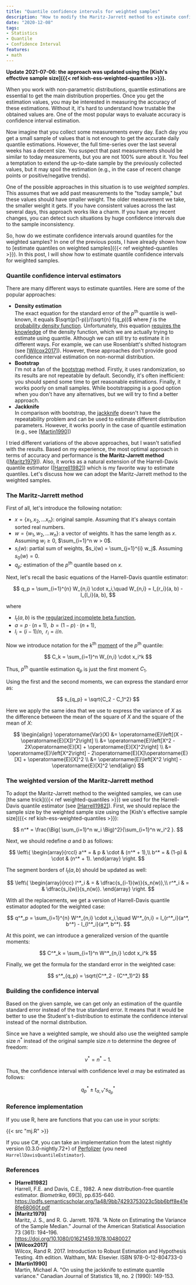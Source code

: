 ```yaml
---
title: "Quantile confidence intervals for weighted samples"
description: "How to modify the Maritz-Jarrett method to estimate confidence intervals around given quantiles on weighted samples"
date: "2020-12-08"
tags:
- Statistics
- Quantile
- Confidence Interval
features:
- math
---
```


**Update 2021-07-06:
  the approach was updated using the [Kish's effective sample size]({{< ref kish-ess-weighted-quantiles >}}).**

When you work with non-parametric distributions,
  quantile estimations are essential to get the main distribution properties.
Once you get the estimation values, you may be interested in measuring the accuracy of these estimations.
Without it, it's hard to understand how trustable the obtained values are.
One of the most popular ways to evaluate accuracy is confidence interval estimation.

Now imagine that you collect some measurements every day.
Each day you get a small sample of values that is not enough to get the accurate daily quantile estimations.
However, the full time-series over the last several weeks has a decent size.
You suspect that past measurements should be similar to today measurements,
  but you are not 100% sure about it.
You feel a temptation to extend the up-to-date sample by the previously collected values,
  but it may spoil the estimation (e.g., in the case of recent change points or positive/negative trends).

One of the possible approaches in this situation is to use *weighted samples*.
This assumes that we add past measurements to the "today sample,"
  but these values should have smaller weight.
The older measurement we take, the smaller weight it gets.
If you have consistent values across the last several days,
  this approach works like a charm.
If you have any recent changes, you can detect such situations by huge confidence intervals
  due to the sample inconsistency.

So, how do we estimate confidence intervals around quantiles for the weighted samples?
In one of the previous posts, I have already shown how to [estimate quantiles on weighted samples]({{< ref weighted-quantiles >}}).
In this post, I will show how to estimate quantile confidence intervals for weighted samples.

<!--more-->

### Quantile confidence interval estimators

There are many different ways to estimate quantiles.
Here are some of the popular approaches:

* **Density estimation**  
  The exact equation for the standard error of the $p^\textrm{th}$ quantile is well-known,
    it equals $\sqrt{p(1-p)}/(\sqrt{n} f(q_p))$ where $f$ is the [probability density function](https://en.wikipedia.org/wiki/Probability_density_function).
  Unfortunately, this equation [requires the knowledge](https://xkcd.com/688/)
    of the density function, which we are actually trying to estimate using quantile.
  Although we can still try to estimate it in different ways.
  For example, we can use Rosenblatt's shifted histogram (see [[Wilcox2017]](#Wilcox2017)).
  However, these approaches don't provide good confidence interval estimation on non-normal distribution.
* **Bootstrap**  
  I'm not a fan of the [bootstrap](https://en.wikipedia.org/wiki/Bootstrapping_(statistics)) method.
  Firstly, it uses randomization, so its results are not repeatable by default.
  Secondly, it's often inefficient: you should spend some time to get reasonable estimations.
  Finally, it works poorly on small samples.
  While bootstrapping is a good option when you don't have any alternatives,
    but we will try to find a better approach.
* **Jackknife**  
  In comparison with bootstrap, the [jackknife](https://en.wikipedia.org/wiki/Jackknife_resampling)
    doesn't have the repeatability problem and can be used to estimate different distribution parameters.
  However, it works poorly in the case of quantile estimation (e.g., see [[Martin1990]](#Martin1990))

I tried different variations of the above approaches,
  but I wasn't satisfied with the results.
Based on my experience, the most optimal approach in terms of accuracy and performance
  is **the Maritz-Jarrett method** ([[Maritz1979]](#Maritz1979)).
Also, it works as a natural extension of the Harrell-Davis quantile estimator ([[Harrell1982]](#Harrell1982))
  which is my favorite way to estimate quantiles.
Let's discuss how we can adopt the Maritz-Jarrett method to the weighted samples.

### The Maritz-Jarrett method

First of all, let's introduce the following notation:

* $x = \{ x_1, x_2, \ldots x_n \}$: original sample. Assuming that it's always contain sorted real numbers.
* $w = \{ w_1, w_2, \ldots w_n \}$: a vector of weights. It has the same length as $x$. Assuming $w_i \geq 0$, $\sum_{i=1}^n w > 0$.
* $s_i(w)$: partial sum of weights, $s_i(w) = \sum_{j=1}^{i} w_j$. Assuming $s_0(w) = 0$.
* $q_p$: estimation of the $p^\textrm{th}$ quantile based on $x$.

Next, let's recall the basic equations of the Harrell-Davis quantile estimator:

$$
q_p = \sum_{i=1}^{n} W_{n,i} \cdot x_i,\quad
W_{n,i} = I_{r_i}(a, b) - I_{l_i}(a, b),
$$

where

* $I_t(a, b)$ is the [regularized incomplete beta function](https://en.wikipedia.org/wiki/Beta_function#Incomplete_beta_function),
* $a = p \cdot (n + 1), \;\; b = (1-p) \cdot (n + 1)$,
* $l_i = (i - 1) / n, \;\; r_i = i / n$.

Now we introduce notation for the $k^\textrm{th}$ [moment](https://en.wikipedia.org/wiki/Moment_(mathematics)) of the $p^\textrm{th}$ quantile:

$$
C_k = \sum_{i=1}^n W_{n,i} \cdot x_i^k
$$

Thus, $p^\textrm{th}$ quantile estimation $q_p$ is just the first moment $C_1$.

Using the first and the second moments, we can express the standard error as:

$$
s_{q_p} = \sqrt{C_2 - C_1^2}
$$

Here we apply the same idea that we use to express the variance of $X$ as the difference between
  the mean of the square of $X$ and the square of the mean of $X$:

$$
\begin{align}
\operatorname{Var}(X) &= \operatorname{E}\left[(X - \operatorname{E}[X])^2\right] \\
  &= \operatorname{E}\left[X^2 - 2X\operatorname{E}[X] + \operatorname{E}[X]^2\right] \\
  &= \operatorname{E}\left[X^2\right] - 2\operatorname{E}[X]\operatorname{E}[X] + \operatorname{E}[X]^2 \\
  &= \operatorname{E}\left[X^2 \right] - \operatorname{E}[X]^2
\end{align}
$$

### The weighted version of the Maritz-Jarrett method

To adopt the Maritz-Jarrett method to the weighted samples,
  we can use [the same trick]({{< ref weighted-quantiles >}}) we used for the Harrell-Davis quantile estimator (see [[Harrell1982]](#Harrell1982)).
First, we should replace the sample size by the weighted sample size using the [Kish's effective sample size]({{< ref kish-ess-weighted-quantiles >}}):

$$
n^* = \frac{\Big( \sum_{i=1}^n w_i \Big)^2}{\sum_{i=1}^n w_i^2 }.
$$

Next, we should redefine $a$ and $b$ as follows:

$$
\left\{
\begin{array}{rccl}
a^* = & p     & \cdot & (n^* + 1),\\
b^* = & (1-p) & \cdot & (n^* + 1).
\end{array}
\right.
$$

The segment borders of $I_t(a, b)$ should be updated as well:

$$
\left\{
\begin{array}{rcc}
l^*_i & = & \dfrac{s_{i-1}(w)}{s_n(w)},\\
r^*_i & = & \dfrac{s_i(w)}{s_n(w)}.
\end{array}
\right.
$$

With all the replacements, we get a version of Harrell-Davis quantile estimator adopted for the weighted case:

$$
q^*_p = \sum_{i=1}^{n} W^*_{n,i} \cdot x_i,\quad
W^*_{n,i} = I_{r^*_i}(a^*, b^*) - I_{l^*_i}(a^*, b^*).
$$

At this point, we can introduce a generalized version of the quantile moments:

$$
C^*_k = \sum_{i=1}^n W^*_{n,i} \cdot x_i^k
$$

Finally, we get the formula for the standard error in the weighted case:

$$
s^*_{q_p} = \sqrt{C^*_2 - (C^*_1)^2}
$$

### Building the confidence interval

Based on the given sample, we can get only an estimation of the quantile standard error
  instead of the true standard error.
It means that it would be better to use the Student's t-distribution to estimate
  the confidence interval instead of the normal distribution.

Since we have a weighted sample, we should also use the weighted sample size $n^*$
  instead of the original sample size $n$ to determine the degree of freedom:

$$
\nu^* = n^* - 1.
$$

Thus, the confidence interval with confidence level $\alpha$ may be estimated as follows:

$$
q^*_p \pm t_{\alpha, \nu^*} s^*_{q_p}
$$

### Reference implementation

If you use R, here are functions that you can use in your scripts:

{{< src "mj.R" >}}

If you use C#, you can take an implementation from
  the latest nightly version (0.3.0-nightly.72+) of [Perfolizer](https://github.com/AndreyAkinshin/perfolizer)
  (you need `HarrellDavisQuantileEstimator`).

### References

* <b id="Harrell1982">[Harrell1982]</b>  
  Harrell, F.E. and Davis, C.E., 1982. A new distribution-free quantile estimator.
  *Biometrika*, 69(3), pp.635-640.  
  https://pdfs.semanticscholar.org/1a48/9bb74293753023c5bb6bff8e41e8fe68060f.pdf
* <b id="Maritz1979">[Maritz1979]</b>  
  Maritz, J. S., and R. G. Jarrett. 1978.
  “A Note on Estimating the Variance of the Sample Median.”
  Journal of the American Statistical Association 73 (361): 194–196.  
  https://doi.org/10.1080/01621459.1978.10480027
* <b id="Wilcox2017">[Wilcox2017]</b>  
  Wilcox, Rand R. 2017. Introduction to Robust Estimation and Hypothesis Testing. 4th edition. Waltham, MA: Elsevier. ISBN 978-0-12-804733-0
* <b id="Martin1990">[Martin1990]</b>  
  Martin, Michael A. "On using the jackknife to estimate quantile variance." Canadian Journal of Statistics 18, no. 2 (1990): 149-153.